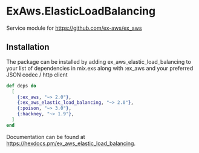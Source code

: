 # ExAws.ElasticLoadBalancing

Service module for https://github.com/ex-aws/ex_aws

## Installation

The package can be installed by adding ex_aws_elastic_load_balancing to your 
list of dependencies in mix.exs along with :ex_aws and your 
preferred JSON codec / http client

```elixir
def deps do
  [
    {:ex_aws, "~> 2.0"},
    {:ex_aws_elastic_load_balancing, "~> 2.0"},
    {:poison, "~> 3.0"},
    {:hackney, "~> 1.9"},
  ]
end
```

Documentation can be found at https://hexdocs.pm/ex_aws_elastic_load_balancing.
